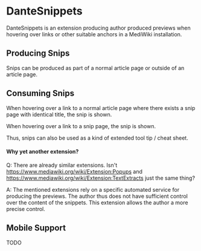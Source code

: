 # DanteSnippets

DanteSnippets is an extension producing author produced previews when hovering over links or other suitable
anchors in a MediWiki installation.

## Producing Snips

Snips can be produced as part of a normal article page or outside of an article  page.

## Consuming Snips

When hovering over a link to a normal article page where there exists a snip page with
identical title, the snip is shown.

When hovering over a link to a snip page, the snip is shown.

Thus, snips can also be used as a kind of extended tool tip / cheat sheet.

#### Why yet another extension?

Q: There are already similar extensions. Isn't https://www.mediawiki.org/wiki/Extension:Popups and https://www.mediawiki.org/wiki/Extension:TextExtracts
just the same thing?

A: The mentioned extensions rely on a specific automated service for producing the previews. The author thus does not have sufficient control over the content of
the snippets. This extension allows the author a more precise control.

## Mobile Support

TODO
